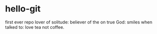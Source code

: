 # hello-git
first ever repo
lover of solitude: believer of the on true God: smiles when talked to: love tea not coffee.
